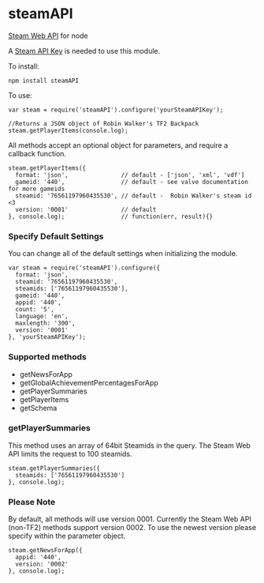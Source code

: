 steamAPI
====================

[Steam Web API](http://steamcommunity.com/dev) for node

A [Steam API Key](http://steamcommunity.com/dev/apikey) is needed to use this module.

To install:

    npm install steamAPI

To use:

    var steam = require('steamAPI').configure('yourSteamAPIKey');
    
    //Returns a JSON object of Robin Walker's TF2 Backpack
    steam.getPlayerItems(console.log); 

All methods accept an optional object for parameters, and require a callback function.

    steam.getPlayerItems({
      format: 'json',               // default - ['json', 'xml', 'vdf']
      gameid: '440',                // default - see valve documentation for more gameids
      steamid: '76561197960435530', // default -  Robin Walker's steam id <3
      version: '0001'               // default
    }, console.log);                // function(err, result){}

### Specify Default Settings
You can change all of the default settings when initializing the module.

    var steam = require('steamAPI').configure({
      format: 'json',
      steamid: '76561197960435530',
      steamids: ['76561197960435530'],
      gameid: '440',
      appid: '440',
      count: '5',
      language: 'en',
      maxlength: '300',
      version: '0001'
    }, 'yourSteamAPIKey');

### Supported methods
*   getNewsForApp
*   getGlobalAchievementPercentagesForApp
*   getPlayerSummaries
*   getPlayerItems
*   getSchema

### getPlayerSummaries
This method uses an array of 64bit Steamids in the query. The Steam Web API limits the request to 100 steamids.

    steam.getPlayerSummaries({
      steamids: ['76561197960435530']
    }, console.log);

### Please Note
By default, all methods will use version 0001. Currently the Steam Web API (non-TF2) methods support version 0002. To use the newest version please specify within the parameter object.

    steam.getNewsForApp({
      appid: '440',
      version: '0002'
    }, console.log);
